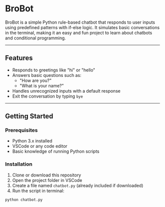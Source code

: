 # BroBot
BroBot is a simple Python rule-based chatbot that responds to user inputs using predefined patterns with if-else logic. It simulates basic conversations in the terminal, making it an easy and fun project to learn about chatbots and conditional programming.

---

## **Features**
- Responds to greetings like "hi" or "hello"
- Answers basic questions such as:
  - "How are you?"
  - "What is your name?"
- Handles unrecognized inputs with a default response
- Exit the conversation by typing `bye`

---

## **Getting Started**

### **Prerequisites**
- Python 3.x installed
- VSCode or any code editor
- Basic knowledge of running Python scripts

### **Installation**
1. Clone or download this repository
2. Open the project folder in VSCode
3. Create a file named `chatbot.py` (already included if downloaded)
4. Run the script in terminal:

```bash
python chatbot.py
